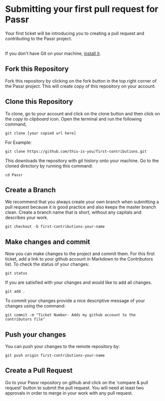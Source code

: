 # Submitting your first pull request for Passr

<p>Your first ticket will be introducing you to creating a pull request and contributing to the Passr project. </br> </br>

 If you don't have Git on your machine, [install it](https://docs.github.com/en/free-pro-team@latest/github/getting-started-with-github/set-up-git). </p> 

## Fork this Repository

Fork this repository by clicking on the fork button in the top right corner of the Passr project.  This will create copy of this repository on your account.


## Clone this Repository
To clone, go to your account and click on the clone button and then click on the <em> copy to clipboard </em> icon.  Open the terminal and run the following command,

 ```git clone [your copied url here]```

For Example:

```git clone https://github.com/this-is-you/first-contributions.git```

This downloads the repository with git history onto your machine.  Go to the cloned directory by running this command:

```cd Passr```

## Create a Branch

We recommend that you always create your own branch when submitting a pull request because it is good practice and also keeps the master branch clean.  Create a branch name that is short, without any capitals and describes your work.

```git checkout -b first-contributions-your-name```

## Make changes and commit 

Now you can make changes to the project and commit them.  For this first ticket, add a link to your github account in Markdown to the Contributors list. 
To check the status of your changes:

```git status```

If you are satisfied with your changes and would like to add all changes.

```git add .``` 

To commit your changes provide a nice descriptive message of your changes using the command:

```git commit -m "Ticket Number- Adds my github account to the contributors file"```

## Push your changes

You can push your changes to the remote repository by:

```git push origin first-contributions-your-name```

## Create a Pull Request

Go to your Passr repository on github and click on the 'compare & pull request' button to submit the pull request.  You will need at least two approvals in order to merge in your work with any pull request. 


